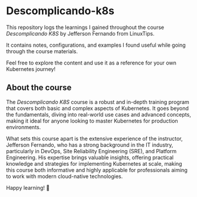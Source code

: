 # Descomplicando-k8s

This repository logs the learnings I gained throughout the course *Descomplicando K8S* by Jefferson Fernando from LinuxTips. 

It contains notes, configurations, and examples I found useful while going through the course materials. 

Feel free to explore the content and use it as a reference for your own Kubernetes journey!

## About the course
The *Descomplicando K8S* course is a robust and in-depth training program that covers both basic and complex aspects of Kubernetes. It goes beyond the fundamentals, diving into real-world use cases and advanced concepts, making it ideal for anyone looking to master Kubernetes for production environments.

What sets this course apart is the extensive experience of the instructor, Jefferson Fernando, who has a strong background in the IT industry, particularly in DevOps, Site Reliability Engineering (SRE), and Platform Engineering. His expertise brings valuable insights, offering practical knowledge and strategies for implementing Kubernetes at scale, making this course both informative and highly applicable for professionals aiming to work with modern cloud-native technologies.

Happy learning! 🚀
